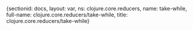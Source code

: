 {sectionid: docs, layout: var, ns: clojure.core.reducers, name: take-while, full-name: clojure.core.reducers/take-while,
  title: clojure.core.reducers/take-while}
